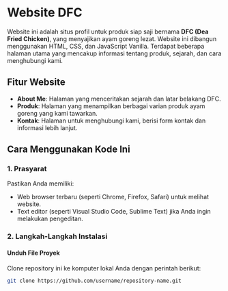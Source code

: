 # Website DFC 

Website ini adalah situs profil untuk produk siap saji bernama **DFC (Dea Fried Chicken)**, yang menyajikan ayam goreng lezat. Website ini dibangun menggunakan HTML, CSS, dan JavaScript Vanilla. Terdapat beberapa halaman utama yang mencakup informasi tentang produk, sejarah, dan cara menghubungi kami.

## Fitur Website
- **About Me**: Halaman yang menceritakan sejarah dan latar belakang DFC.
- **Produk**: Halaman yang menampilkan berbagai varian produk ayam goreng yang kami tawarkan.
- **Kontak**: Halaman untuk menghubungi kami, berisi form kontak dan informasi lebih lanjut.

## Cara Menggunakan Kode Ini

### 1. Prasyarat
Pastikan Anda memiliki:
- Web browser terbaru (seperti Chrome, Firefox, Safari) untuk melihat website.
- Text editor (seperti Visual Studio Code, Sublime Text) jika Anda ingin melakukan pengeditan.

### 2. Langkah-Langkah Instalasi

#### Unduh File Proyek
Clone repository ini ke komputer lokal Anda dengan perintah berikut:
```bash
git clone https://github.com/username/repository-name.git
